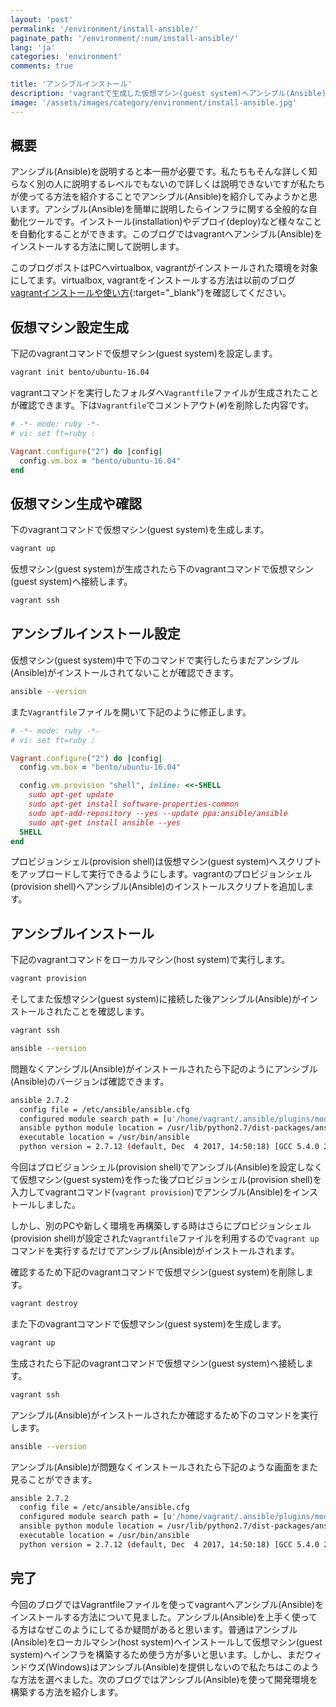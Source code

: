 ```yaml
---
layout: 'post'
permalink: '/environment/install-ansible/'
paginate_path: '/environment/:num/install-ansible/'
lang: 'ja'
categories: 'environment'
comments: true

title: 'アンシブルインストール'
description: 'vagrantで生成した仮想マシン(guest system)へアンシブル(Ansible)をインストールしてアンシブル(Ansible)を使える環境を作ります。'
image: '/assets/images/category/environment/install-ansible.jpg'
---
```



## 概要
アンシブル(Ansible)を説明すると本一冊が必要です。私たちもそんな詳しく知らなく別の人に説明するレベルでもないので詳しくは説明できないですが私たちが使ってる方法を紹介することでアンシブル(Ansible)を紹介してみようかと思います。アンシブル(Ansible)を簡単に説明したらインフラに関する全般的な自動化ツールです。インストール(installation)やデプロイ(deploy)など様々なことを自動化することができます。このブログではvagrantへアンシブル(Ansible)をインストールする方法に関して説明します。

このブログポストはPCへvirtualbox, vagrantがインストールされた環境を対象にしてます。virtualbox, vagrantをインストールする方法は以前のブログ[vagrantインストールや使い方]({{site.url}}/{{page.categories}}/vagrant-install-and-usage/){:target="_blank"}を確認してください。

## 仮想マシン設定生成
下記のvagrantコマンドで仮想マシン(guest system)を設定します。

```bash
vagrant init bento/ubuntu-16.04
```

vagrantコマンドを実行したフォルダへ```Vagrantfile```ファイルが生成されたことが確認できます。下は```Vagrantfile```でコメントアウト(```#```)を削除した内容です。

```ruby
# -*- mode: ruby -*-
# vi: set ft=ruby :

Vagrant.configure("2") do |config|
  config.vm.box = "bento/ubuntu-16.04"
end
```

## 仮想マシン生成や確認
下のvagrantコマンドで仮想マシン(guest system)を生成します。

```bash
vagrant up
```

仮想マシン(guest system)が生成されたら下のvagrantコマンドで仮想マシン(guest system)へ接続します。

```bash
vagrant ssh
```

## アンシブルインストール設定
仮想マシン(guest system)中で下のコマンドで実行したらまだアンシブル(Ansible)がインストールされてないことが確認できます。

```bash
ansible --version
```

また```Vagrantfile```ファイルを開いて下記のように修正します。

```ruby
# -*- mode: ruby -*-
# vi: set ft=ruby :

Vagrant.configure("2") do |config|
  config.vm.box = "bento/ubuntu-16.04"

  config.vm.provision "shell", inline: <<-SHELL
    sudo apt-get update
    sudo apt-get install software-properties-common
    sudo apt-add-repository --yes --update ppa:ansible/ansible
    sudo apt-get install ansible --yes
  SHELL
end
```

プロビジョンシェル(provision shell)は仮想マシン(guest system)へスクリプトをアップロードして実行できるようにします。vagrantのプロビジョンシェル(provision shell)へアンシブル(Ansible)のインストールスクリプトを追加します。

## アンシブルインストール
下記のvagrantコマンドをローカルマシン(host system)で実行します。

```bash
vagrant provision
```

そしてまた仮想マシン(guest system)に接続した後アンシブル(Ansible)がインストールされたことを確認します。

```bash
vagrant ssh

ansible --version
```

問題なくアンシブル(Ansible)がインストールされたら下記のようにアンシブル(Ansible)のバージョンば確認できます。

```bash
ansible 2.7.2
  config file = /etc/ansible/ansible.cfg
  configured module search path = [u'/home/vagrant/.ansible/plugins/modules', u'/usr/share/ansible/plugins/modules']
  ansible python module location = /usr/lib/python2.7/dist-packages/ansible
  executable location = /usr/bin/ansible
  python version = 2.7.12 (default, Dec  4 2017, 14:50:18) [GCC 5.4.0 20160609]
```

今回はプロビジョンシェル(provision shell)でアンシブル(Ansible)を設定しなくて仮想マシン(guest system)を作った後プロビジョンシェル(provision shell)を入力してvagrantコマンド(```vagrant provision```)でアンシブル(Ansible)をインストールしました。

しかし、別のPCや新しく環境を再構築しする時はさらにプロビジョンシェル(provision shell)が設定された```Vagrantfile```ファイルを利用するので```vagrant up```コマンドを実行するだけでアンシブル(Ansible)がインストールされます。

確認するため下記のvagrantコマンドで仮想マシン(guest system)を削除します。

```bash
vagrant destroy
```

また下のvagrantコマンドで仮想マシン(guest system)を生成します。

```bash
vagrant up
```

生成されたら下記のvagrantコマンドで仮想マシン(guest system)へ接続します。

```bash
vagrant ssh
```

アンシブル(Ansible)がインストールされたか確認するため下のコマンドを実行します。

```bash
ansible --version
```

アンシブル(Ansible)が問題なくインストールされたら下記のような画面をまた見ることができます。

```bash
ansible 2.7.2
  config file = /etc/ansible/ansible.cfg
  configured module search path = [u'/home/vagrant/.ansible/plugins/modules', u'/usr/share/ansible/plugins/modules']
  ansible python module location = /usr/lib/python2.7/dist-packages/ansible
  executable location = /usr/bin/ansible
  python version = 2.7.12 (default, Dec  4 2017, 14:50:18) [GCC 5.4.0 20160609]
```

## 完了
今回のブログではVagrantfileファイルを使ってvagrantへアンシブル(Ansible)をインストールする方法について見ました。アンシブル(Ansible)を上手く使ってる方はなぜこのようにしてるか疑問があると思います。普通はアンシブル(Ansible)をローカルマシン(host system)へインストールして仮想マシン(guest system)へインフラを構築するため使う方が多いと思います。しかし、まだウィンドウズ(Windows)はアンシブル(Ansible)を提供しないので私たちはこのような方法を選べました。次のブログではアンシブル(Ansible)を使って開発環境を構築する方法を紹介します。